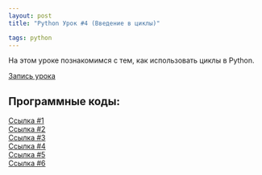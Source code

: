 ```yaml
---
layout: post
title: "Python Урок #4 (Введение в циклы)"

tags: python
---
```


На этом уроке познакомимся с тем, как использовать циклы в Python.

[Запись урока](https://us02web.zoom.us/rec/share/nAM8uPm67eEjPow0BPPJ0jHMPPFIChs3xEAgIUFPiDqA0IKzCtipvg2wQi0D9TDc.Ynl7vVcllK-6hEMc)

## Программные коды:
[Cсылка #1](https://repl.it/@JuniorCodeKryla/Vklad-v-banke#main.py)\
[Cсылка #2](https://repl.it/@JuniorCodeKryla/Naiti-kolichiestvo-chisel#main.py)\
[Cсылка #3](https://repl.it/@JuniorCodeKryla/Proizviedieniie-chisel-ot-A-do-B#main.py)\
[Cсылка #4](https://repl.it/@JuniorCodeKryla/Shablon-tsiklov#main.py)\
[Cсылка #5](https://repl.it/@JuniorCodeKryla/Summa-chisel#main.py)\
[Cсылка #6](https://repl.it/@NikolaiPutko/Tsikl-While)